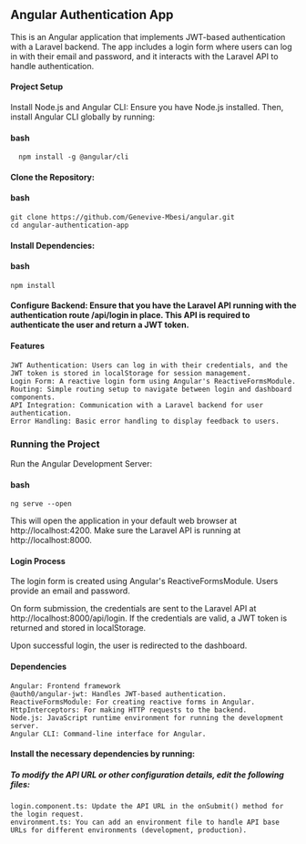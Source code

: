 ## Angular Authentication App
This is an Angular application that implements JWT-based authentication with a Laravel backend. The app includes a login form where users can log in with their email and password, and it interacts with the Laravel API to handle authentication.
#### Project Setup
Install Node.js and Angular CLI: Ensure you have Node.js installed. Then, install Angular CLI globally by running:

#### bash
      npm install -g @angular/cli
      
#### Clone the Repository:

#### bash
    git clone https://github.com/Genevive-Mbesi/angular.git
    cd angular-authentication-app

#### Install Dependencies:

#### bash
    npm install
#### Configure Backend: Ensure that you have the Laravel API running with the authentication route /api/login in place. This API is required to authenticate the user and return a JWT token.

#### Features
    JWT Authentication: Users can log in with their credentials, and the JWT token is stored in localStorage for session management.
    Login Form: A reactive login form using Angular's ReactiveFormsModule.
    Routing: Simple routing setup to navigate between login and dashboard components.
    API Integration: Communication with a Laravel backend for user authentication.
    Error Handling: Basic error handling to display feedback to users.


### Running the Project
Run the Angular Development Server:

#### bash
    ng serve --open
This will open the application in your default web browser at http://localhost:4200.
Make sure the Laravel API is running at http://localhost:8000.

#### Login Process
The login form is created using Angular's ReactiveFormsModule. Users provide an email and password.

On form submission, the credentials are sent to the Laravel API at http://localhost:8000/api/login. If the credentials are valid, a JWT token is returned and stored in localStorage.

Upon successful login, the user is redirected to the dashboard.


#### Dependencies
    Angular: Frontend framework
    @auth0/angular-jwt: Handles JWT-based authentication.
    ReactiveFormsModule: For creating reactive forms in Angular.
    HttpInterceptors: For making HTTP requests to the backend.
    Node.js: JavaScript runtime environment for running the development server.
    Angular CLI: Command-line interface for Angular. 
    
#### Install the necessary dependencies by running:

##### To modify the API URL or other configuration details, edit the following files:

    login.component.ts: Update the API URL in the onSubmit() method for the login request.
    environment.ts: You can add an environment file to handle API base URLs for different environments (development, production).
